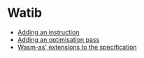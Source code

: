 # Watib
+ [Adding an instruction](./adding-instruction.md)
+ [Adding an optimisation pass](./adding-opt-pass.md)
+ [Wasm-as' extensions to the specification](./wasm-as-spec.md)

